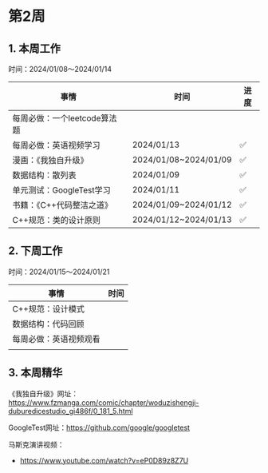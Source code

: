 # 第2周

## 1. 本周工作

时间：2024/01/08～2024/01/14

| 事情                         | 时间                  | 进度 |
| ---------------------------- | --------------------- | ---- |
| 每周必做：一个leetcode算法题 |                       |      |
| 每周必做：英语视频学习       | 2024/01/13            | ✅    |
| 漫画：《我独自升级》         | 2024/01/08~2024/01/09 | ✅    |
| 数据结构：散列表             | 2024/01/09            | ✅    |
| 单元测试：GoogleTest学习     | 2024/01/11            | ✅    |
| 书籍：《C++代码整洁之道》    | 2024/01/09~2024/01/12 | ✅    |
| C++规范：类的设计原则        | 2024/01/12~2024/01/13 | ✅    |

## 2. 下周工作

时间：2024/01/15～2024/01/21

| 事情                   | 时间 |
| ---------------------- | ---- |
| C++规范：设计模式      |      |
| 数据结构：代码回顾     |      |
| 每周必做：英语视频观看 |      |
|                        |      |

## 3. 本周精华

《我独自升级》网址：https://www.fzmanga.com/comic/chapter/woduzishengji-duburedicestudio_gi486f/0_181_5.html

GoogleTest网址：https://github.com/google/googletest

马斯克演讲视频：

+ https://www.youtube.com/watch?v=eP0D89z8Z7U

